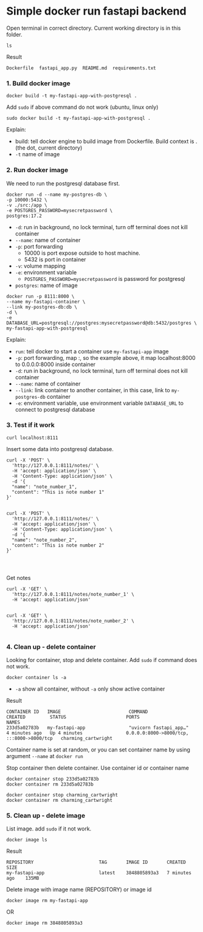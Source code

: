 # Simple docker run fastapi backend

Open terminal in correct directory. Current working directory is in this folder. 

```
ls
```
Result 
```
Dockerfile  fastapi_app.py  README.md  requirements.txt
```

### 1. Build docker image 
```
docker build -t my-fastapi-app-with-postgresql .
```
Add `sudo` if above command do not work (ubuntu, linux only)
```
sudo docker build -t my-fastapi-app-with-postgresql .
```

Explain:

- build: tell docker engine to build image from Dockerfile. Build context is . (the dot, current directory)
- `-t` name of image 

### 2. Run docker image 


We need to run the postgresql database first. 


```
docker run -d --name my-postgres-db \
-p 10000:5432 \
-v ./src:/app \
-e POSTGRES_PASSWORD=mysecretpassword \
postgres:17.2
```

- `-d`: run in background, no lock terminal, turn off terminal does not kill container
- `--name`: name of container
- `-p`: port forwarding
    -  10000 is port expose outside to host machine. 
    -  5432 is port in container 
- `-v`: volume mapping
- `-e`: environment variable
    - `POSTGRES_PASSWORD=mysecretpassword` is password for postgresql
- `postgres`: name of image

```
docker run -p 8111:8000 \
--name my-fastapi-container \
--link my-postgres-db:db \
-d \
-e DATABASE_URL=postgresql://postgres:mysecretpassword@db:5432/postgres \
my-fastapi-app-with-postgresql
```


Explain: 
- `run`: tell docker to start a container use `my-fastapi-app` image 
- `-p`: port forwarding, map <host-pc-port>:<container-port>, so the example above, it map localhost:8000 to 0.0.0.0:8000 inside container
- `-d`: run in background, no lock terminal, turn off terminal does not kill container 
- `--name`: name of container
- `--link`: link container to another container, in this case, link to `my-postgres-db` container
- `-e`: environment variable, use environment variable `DATABASE_URL` to connect to postgresql database


### 3. Test if it work 

```
curl localhost:8111
```


Insert some data into postgresql database.

```
curl -X 'POST' \
  'http://127.0.0.1:8111/notes/' \
  -H 'accept: application/json' \
  -H 'Content-Type: application/json' \
  -d '{
  "name": "note_number_1",
  "content": "This is note number 1"
}'


curl -X 'POST' \
  'http://127.0.0.1:8111/notes/' \
  -H 'accept: application/json' \
  -H 'Content-Type: application/json' \
  -d '{
  "name": "note_number_2",
  "content": "This is note number 2"
}'




```


Get notes 
```
curl -X 'GET' \
  'http://127.0.0.1:8111/notes/note_number_1' \
  -H 'accept: application/json'


curl -X 'GET' \
  'http://127.0.0.1:8111/notes/note_number_2' \
  -H 'accept: application/json'


```

### 4. Clean up - delete container

Looking for container, stop and delete container. Add `sudo` if command does not work.

```
docker container ls -a 
```

- `-a` show all container, without `-a` only show active container

Result 
```
CONTAINER ID   IMAGE                         COMMAND                  CREATED         STATUS                      PORTS                                       NAMES
233d5a02783b   my-fastapi-app                "uvicorn fastapi_app…"   4 minutes ago   Up 4 minutes                0.0.0.0:8000->8000/tcp, :::8000->8000/tcp   charming_cartwright
```

Container name is set at random, or you can set container name by using argument `--name` at `docker run`

Stop container then delete container. Use container id or container name 

```
docker container stop 233d5a02783b
docker container rm 233d5a02783b
```

```
docker container stop charming_cartwright
docker container rm charming_cartwright
```

### 5. Clean up - delete image

List image. add `sudo` if it not work. 

```
docker image ls
```
Result
```
REPOSITORY                        TAG       IMAGE ID       CREATED          SIZE
my-fastapi-app                    latest    3848805893a3   7 minutes ago    135MB
```

Delete image with image name (REPOSITORY) or image id
```
docker image rm my-fastapi-app
```
OR
```
docker image rm 3848805893a3
```